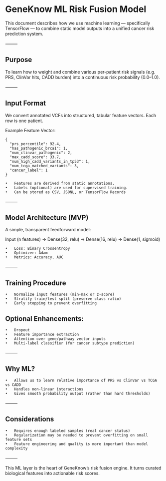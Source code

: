 # GeneKnow ML Risk Fusion Model

This document describes how we use machine learning — specifically TensorFlow — to combine static model outputs into a unified cancer risk prediction system.

⸻

## Purpose

To learn how to weight and combine various per-patient risk signals (e.g. PRS, ClinVar hits, CADD burden) into a continuous risk probability (0.0–1.0).

⸻

## Input Format

We convert annotated VCFs into structured, tabular feature vectors. Each row is one patient.

Example Feature Vector:
```
{
  "prs_percentile": 92.4,
  "has_pathogenic_brca1": 1,
  "num_clinvar_pathogenic": 2,
  "max_cadd_score": 33.7,
  "num_high_cadd_variants_in_tp53": 1,
  "num_tcga_matched_variants": 3,
  "cancer_label": 1
}
```

	•	Features are derived from static annotations.
	•	Labels (optional) are used for supervised training.
	•	Can be stored as CSV, JSONL, or TensorFlow Records

⸻

## Model Architecture (MVP)

A simple, transparent feedforward model:

Input (n features) → Dense(32, relu) → Dense(16, relu) → Dense(1, sigmoid)

	•	Loss: Binary Crossentropy
	•	Optimizer: Adam
	•	Metrics: Accuracy, AUC

⸻

## Training Procedure
	•	Normalize input features (min-max or z-score)
	•	Stratify train/test split (preserve class ratio)
	•	Early stopping to prevent overfitting

## Optional Enhancements:
	•	Dropout
	•	Feature importance extraction
	•	Attention over gene/pathway vector inputs
	•	Multi-label classifier (for cancer subtype prediction)

⸻

## Why ML?
	•	Allows us to learn relative importance of PRS vs ClinVar vs TCGA vs CADD
	•	Handles non-linear interactions
	•	Gives smooth probability output (rather than hard thresholds)

⸻

## Considerations
	•	Requires enough labeled samples (real cancer status)
	•	Regularization may be needed to prevent overfitting on small feature sets
	•	Feature engineering and quality is more important than model complexity

⸻

This ML layer is the heart of GeneKnow’s risk fusion engine. It turns curated biological features into actionable risk scores.